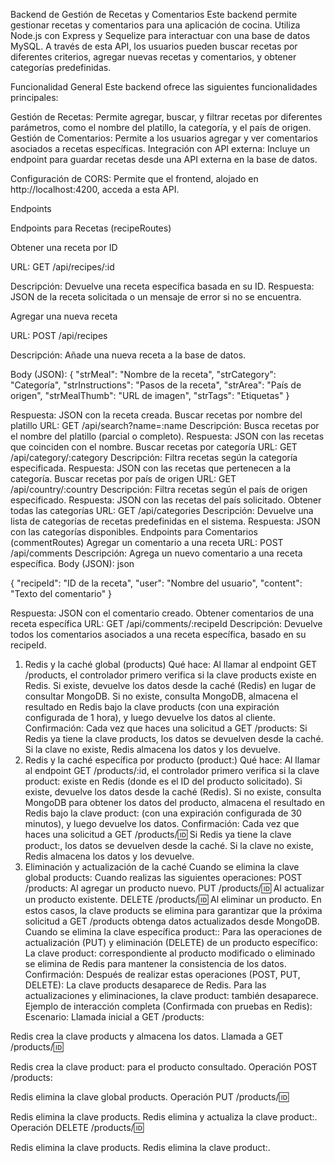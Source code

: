 Backend de Gestión de Recetas y Comentarios
Este backend permite gestionar recetas y comentarios para una aplicación de cocina. Utiliza Node.js con Express y Sequelize para interactuar con una base de datos MySQL. A través de esta API, los usuarios pueden buscar recetas por diferentes criterios, agregar nuevas recetas y comentarios, y obtener categorías predefinidas.

Funcionalidad General
Este backend ofrece las siguientes funcionalidades principales:

Gestión de Recetas: Permite agregar, buscar, y filtrar recetas por diferentes parámetros, como el nombre del platillo, la categoría, y el país de origen.
Gestión de Comentarios: Permite a los usuarios agregar y ver comentarios asociados a recetas específicas.
Integración con API externa: Incluye un endpoint para guardar recetas desde una API externa en la base de datos.

Configuración de CORS: Permite que el frontend, alojado en http://localhost:4200, acceda a esta API.

Endpoints

Endpoints para Recetas (recipeRoutes)

Obtener una receta por ID

URL: GET /api/recipes/:id

Descripción: Devuelve una receta específica basada en su ID.
Respuesta: JSON de la receta solicitada o un mensaje de error si no se encuentra.

Agregar una nueva receta

URL: POST /api/recipes

Descripción: Añade una nueva receta a la base de datos.

Body (JSON):
{
  "strMeal": "Nombre de la receta",
  "strCategory": "Categoría",
  "strInstructions": "Pasos de la receta",
  "strArea": "País de origen",
  "strMealThumb": "URL de imagen",
  "strTags": "Etiquetas"
}

Respuesta: JSON con la receta creada. Buscar recetas por nombre del platillo URL: GET /api/search?name=:name Descripción: Busca recetas por el nombre del platillo (parcial o completo). Respuesta: JSON con las recetas que coinciden con el nombre. Buscar recetas por categoría URL: GET /api/category/:category Descripción: Filtra recetas según la categoría especificada. Respuesta: JSON con las recetas que pertenecen a la categoría. Buscar recetas por país de origen URL: GET /api/country/:country Descripción: Filtra recetas según el país de origen especificado. Respuesta: JSON con las recetas del país solicitado. Obtener todas las categorías URL: GET /api/categories Descripción: Devuelve una lista de categorías de recetas predefinidas en el sistema. Respuesta: JSON con las categorías disponibles. Endpoints para Comentarios (commentRoutes) Agregar un comentario a una receta URL: POST /api/comments Descripción: Agrega un nuevo comentario a una receta específica. Body (JSON): json

{ "recipeId": "ID de la receta", "user": "Nombre del usuario", "content": "Texto del comentario" } 

Respuesta: JSON con el comentario creado. Obtener comentarios de una receta específica URL: GET /api/comments/:recipeId Descripción: Devuelve todos los comentarios asociados a una receta específica, basado en su recipeId.

1. Redis y la caché global (products)
Qué hace:
Al llamar al endpoint GET /products, el controlador primero verifica si la clave products existe en Redis.
Si existe, devuelve los datos desde la caché (Redis) en lugar de consultar MongoDB.
Si no existe, consulta MongoDB, almacena el resultado en Redis bajo la clave products (con una expiración configurada de 1 hora), y luego devuelve los datos al cliente.
Confirmación:
Cada vez que haces una solicitud a GET /products:
Si Redis ya tiene la clave products, los datos se devuelven desde la caché.
Si la clave no existe, Redis almacena los datos y los devuelve.
2. Redis y la caché específica por producto (product:<id>)
Qué hace:
Al llamar al endpoint GET /products/:id, el controlador primero verifica si la clave product:<id> existe en Redis (donde <id> es el ID del producto solicitado).
Si existe, devuelve los datos desde la caché (Redis).
Si no existe, consulta MongoDB para obtener los datos del producto, almacena el resultado en Redis bajo la clave product:<id> (con una expiración configurada de 30 minutos), y luego devuelve los datos.
Confirmación:
Cada vez que haces una solicitud a GET /products/:id:
Si Redis ya tiene la clave product:<id>, los datos se devuelven desde la caché.
Si la clave no existe, Redis almacena los datos y los devuelve.
3. Eliminación y actualización de la caché
Cuando se elimina la clave global products:
Cuando realizas las siguientes operaciones:
POST /products: Al agregar un producto nuevo.
PUT /products/:id: Al actualizar un producto existente.
DELETE /products/:id: Al eliminar un producto.
En estos casos, la clave products se elimina para garantizar que la próxima solicitud a GET /products obtenga datos actualizados desde MongoDB.
Cuando se elimina la clave específica product:<id>:
Para las operaciones de actualización (PUT) y eliminación (DELETE) de un producto específico:
La clave product:<id> correspondiente al producto modificado o eliminado se elimina de Redis para mantener la consistencia de los datos.
Confirmación:
Después de realizar estas operaciones (POST, PUT, DELETE):
La clave products desaparece de Redis.
Para las actualizaciones y eliminaciones, la clave product:<id> también desaparece.
Ejemplo de interacción completa (Confirmada con pruebas en Redis):
Escenario:
Llamada inicial a GET /products:

Redis crea la clave products y almacena los datos.
Llamada a GET /products/:id:

Redis crea la clave product:<id> para el producto consultado.
Operación POST /products:

Redis elimina la clave global products.
Operación PUT /products/:id:

Redis elimina la clave products.
Redis elimina y actualiza la clave product:<id>.
Operación DELETE /products/:id:

Redis elimina la clave products.
Redis elimina la clave product:<id>.
